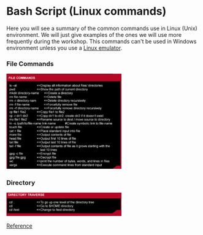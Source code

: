 # Bash Script (Linux commands)

Here you will see a summary of the common commands use in Linux (Unix) environment. We will just give examples of the ones we will use more frequently during the workshop. This commands can't be used in Windows environment unless you use a [Linux emulator](https://www.google.co.uk/url?sa=t&rct=j&q=&esrc=s&source=web&cd=2&cad=rja&uact=8&ved=0ahUKEwi5tb-ijtPPAhWD7hoKHdyTA-IQFggmMAE&url=https%3A%2F%2Fwww.cygwin.com%2F&usg=AFQjCNHet6tpyafCXeYZCDWdFVdg2_A4IQ&sig2=jK-xBiPuohBaZkfcHhnHUw).

### File Commands

<img src="File_commands.png" alt="File commands" style="width: 300px;"/>


### Directory

<img src="Directory_access.png" alt="Directory Access" style="width: 300px;"/>




[Reference](https://drive.google.com/drive/u/0/folders/0B_LZEs2baSXxb0FwcXRLeGRrV2c)

